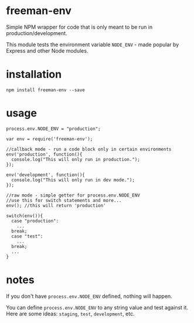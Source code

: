 # freeman-env
Simple NPM wrapper for code that is only meant to be run in production/development.

This module tests the environment variable `NODE_ENV` - made popular by Express and other Node modules.

# installation
```
npm install freeman-env --save
```
# usage
```
process.env.NODE_ENV = "production";

var env = require('freeman-env');

//callback mode - run a code block only in certain environments
env('production', function(){
  console.log("This will only run in production.");
});

env('development', function(){
  console.log("This will only run in dev mode.");
});

//raw mode - simple getter for process.env.NODE_ENV
//use this for switch statements and more...
env(); //this will return 'production'

switch(env()){
  case "production":
    ...
  break;
  case "test":
    ...
  break;
  ...
}
```

# notes
If you don't have `process.env.NODE_ENV` defined, nothing will happen.

You can define `process.env.NODE_ENV` to any string value and test against it. Here are some ideas: `staging`, `test`, `development`, etc.
